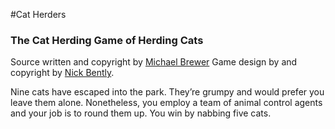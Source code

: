 #Cat Herders

### The Cat Herding Game of Herding Cats

Source written and copyright by [Michael Brewer](https://ihazcode.herokuapp.com/)
Game design by and copyright by [Nick Bently](https://nickbentleygames.wordpress.com/2013/12/02/cat-herders-the-cat-herding-game-of-herding-cats/).

Nine cats have escaped into the park. They’re grumpy and would prefer you leave them alone. Nonetheless, you employ a team of animal control agents and your job is to round them up. You win by nabbing five cats.